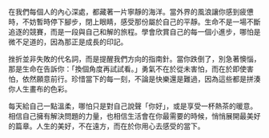 在我們每個人的內心深處，都藏著一片寧靜的海洋。當外界的風浪讓你感到疲憊時，不妨暫時停下腳步，閉上眼睛，感受那份屬於自己的平靜。生命不是一場不斷追逐的競賽，而是一段與自己和解的旅程。學會欣賞自己的每一個小進步，哪怕是微不足道的，因為那正是成長的印記。

挫折並非失敗的代名詞，而是提醒我們方向的指南針。當你跌倒了，別急著懊惱，那是生命在告訴你：「換個角度再試試看。」勇氣不在於從未害怕，而在於即使害怕，依然願意前行。珍惜當下的每一刻，不論是快樂還是難過，因為這些都是拼湊你人生畫布的色彩。

每天給自己一點溫柔，哪怕只是對自己說聲「你好」，或是享受一杯熱茶的暖意。相信自己擁有解決問題的力量，也相信生活會在你最需要的時候，悄悄展開最美好的篇章。人生的美好，不在遠方，而在於你用心去感受的當下。